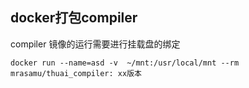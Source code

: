 ## docker打包compiler

compiler 镜像的运行需要进行挂载盘的绑定

```shell
docker run --name=asd -v  ~/mnt:/usr/local/mnt --rm   mrasamu/thuai_compiler: xx版本
```

